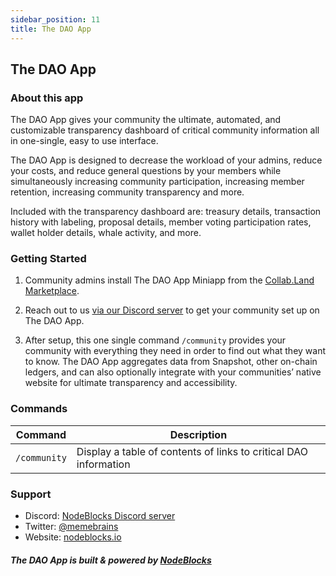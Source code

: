 ```yaml
---
sidebar_position: 11
title: The DAO App
---
```


## The DAO App

### About this app

The DAO App gives your community the ultimate, automated, and customizable transparency dashboard of critical community information all in one-single, easy to use interface.

The DAO App is designed to decrease the workload of your admins, reduce your costs, and reduce general questions by your members while simultaneously increasing community participation, increasing member retention, increasing community transparency and more.

Included with the transparency dashboard are: treasury details, transaction history with labeling, proposal details, member voting participation rates, wallet holder details, whale activity, and more.

### Getting Started

1. Community admins install The DAO App Miniapp from the [Collab.Land Marketplace](https://cc.collab.land/).

2. Reach out to us [via our Discord server](https://discord.gg/H9h4wHRWsc) to get your community set up on The DAO App.

3. After setup, this one single command `/community` provides your community with everything they need in order to find out what they want to know. The DAO App aggregates data from Snapshot, other on-chain ledgers, and can also optionally integrate with your communities’ native website for ultimate transparency and accessibility.

### Commands

| Command     | Description |
| ----------- | ----------- |
| `/community`   | Display a table of contents of links to critical DAO information |

### Support

* Discord: [NodeBlocks Discord server](https://discord.gg/H9h4wHRWsc)
* Twitter: [@memebrains](https://twitter.com/memebrains) 
* Website: [nodeblocks.io](https://nodeblocks.io)

##### The DAO App is built & powered by [NodeBlocks](https://nodeblocks.io)
